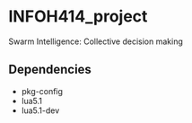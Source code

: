 # INFOH414_project
Swarm Intelligence: Collective decision making


Dependencies
------------

- pkg-config
- lua5.1
- lua5.1-dev
